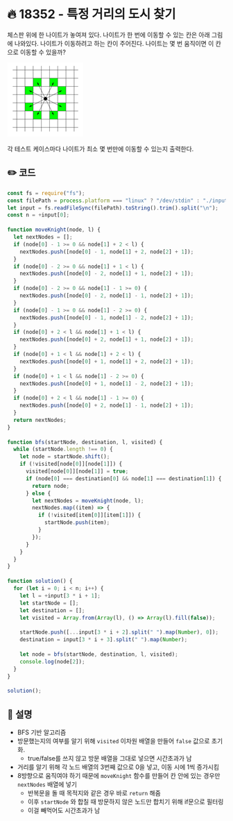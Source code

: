 # 🔥 18352 - 특정 거리의 도시 찾기

체스판 위에 한 나이트가 놓여져 있다. 나이트가 한 번에 이동할 수 있는 칸은 아래 그림에 나와있다. 나이트가 이동하려고 하는 칸이 주어진다. 나이트는 몇 번 움직이면 이 칸으로 이동할 수 있을까?

![img](./7562.png)

각 테스트 케이스마다 나이트가 최소 몇 번만에 이동할 수 있는지 출력한다.

## ✏️ 코드

```js
const fs = require("fs");
const filePath = process.platform === "linux" ? "/dev/stdin" : "./input.txt";
let input = fs.readFileSync(filePath).toString().trim().split("\n");
const n = +input[0];

function moveKnight(node, l) {
  let nextNodes = [];
  if (node[0] - 1 >= 0 && node[1] + 2 < l) {
    nextNodes.push([node[0] - 1, node[1] + 2, node[2] + 1]);
  }
  if (node[0] - 2 >= 0 && node[1] + 1 < l) {
    nextNodes.push([node[0] - 2, node[1] + 1, node[2] + 1]);
  }
  if (node[0] - 2 >= 0 && node[1] - 1 >= 0) {
    nextNodes.push([node[0] - 2, node[1] - 1, node[2] + 1]);
  }
  if (node[0] - 1 >= 0 && node[1] - 2 >= 0) {
    nextNodes.push([node[0] - 1, node[1] - 2, node[2] + 1]);
  }
  if (node[0] + 2 < l && node[1] + 1 < l) {
    nextNodes.push([node[0] + 2, node[1] + 1, node[2] + 1]);
  }
  if (node[0] + 1 < l && node[1] + 2 < l) {
    nextNodes.push([node[0] + 1, node[1] + 2, node[2] + 1]);
  }
  if (node[0] + 1 < l && node[1] - 2 >= 0) {
    nextNodes.push([node[0] + 1, node[1] - 2, node[2] + 1]);
  }
  if (node[0] + 2 < l && node[1] - 1 >= 0) {
    nextNodes.push([node[0] + 2, node[1] - 1, node[2] + 1]);
  }
  return nextNodes;
}

function bfs(startNode, destination, l, visited) {
  while (startNode.length !== 0) {
    let node = startNode.shift();
    if (!visited[node[0]][node[1]]) {
      visited[node[0]][node[1]] = true;
      if (node[0] === destination[0] && node[1] === destination[1]) {
        return node;
      } else {
        let nextNodes = moveKnight(node, l);
        nextNodes.map((item) => {
          if (!visited[item[0]][item[1]]) {
            startNode.push(item);
          }
        });
      }
    }
  }
}

function solution() {
  for (let i = 0; i < n; i++) {
    let l = +input[3 * i + 1];
    let startNode = [];
    let destination = [];
    let visited = Array.from(Array(l), () => Array(l).fill(false));

    startNode.push([...input[3 * i + 2].split(" ").map(Number), 0]);
    destination = input[3 * i + 3].split(" ").map(Number);

    let node = bfs(startNode, destination, l, visited);
    console.log(node[2]);
  }
}

solution();
```

## 🌱 설명

- BFS 기반 알고리즘
- 방문했는지의 여부를 알기 위해 `visited` 이차원 배열을 만들어 `false` 값으로 초기화.
  - true/false를 쓰지 않고 방문 배열을 그대로 넣으면 시간초과가 남
- 거리를 알기 위해 각 노드 배열의 3번째 값으로 0을 넣고, 이동 시에 1씩 증가시킴
- 8방향으로 움직여야 하기 때문에 `moveKnight` 함수를 만들어 칸 안에 있는 경우만 `nextNodes` 배열에 넣기
  - 반복문을 돌 때 목적지와 같은 경우 바로 `return` 해줌 
  - 이후 `startNode` 와 합칠 때 방문하지 않은 노드만 합치기 위해 if문으로 필터링
  - 이걸 빼먹어도 시간초과가 남
